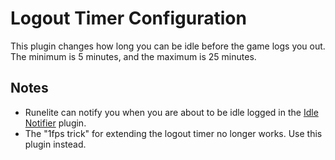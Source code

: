 # Logout Timer Configuration

This plugin changes how long you can be idle before the game logs you out. The minimum is 5 minutes, and the maximum is 25 minutes.

## Notes

- Runelite can notify you when you are about to be idle logged in the [Idle Notifier](Idle-Notifier.md) plugin.
- The "1fps trick" for extending the logout timer no longer works. Use this plugin instead.
